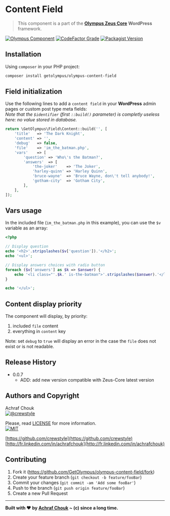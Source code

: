 # Content Field
> This component is a part of the [**Olympus Zeus Core**][zeus-url] **WordPress** framework.

[![Olympus Component][olympus-image]][olympus-url]
[![CodeFactor Grade][codefactor-image]][codefactor-url]
[![Packagist Version][packagist-image]][packagist-url]

## Installation

Using `composer` in your PHP project:

```sh
composer install getolympus/olympus-content-field
```

## Field initialization

Use the following lines to add a `content field` in your **WordPress** admin pages or custom post type meta fields:  
_Note that the `$identifier` (first `::build()` parameter) is completly useless here: no value stored in database._

```php
return \GetOlympus\Field\Content::build('', [
    'title'   => 'The Dark Knight',
    'content' => '',
    'debug'   => false,
    'file'    => 'im_the_batman.php',
    'vars'    => [
        'question' => 'Who\'s the Batman?',
        'answers'  => [
            'the-joker'    => 'The Joker',
            'harley-quinn' => 'Harley Quinn',
            'bruce-wayne'  => 'Bruce Wayne, don\'t tell anybody!',
            'gotham-city'  => 'Gotham City',
        ],
    ],
]);
```

## Vars usage

In the included file (`im_the_batman.php` in this example), you can use the `$v` variable as an array:

```php
<?php

// Display question
echo '<h2>'.stripslashes($v['question']).'</h2>';
echo '<ul>';

// Display answers choices with radio button
foreach ($v['answers'] as $k => $answer) {
    echo '<li class="'.$k.' is-the-batman">'.stripslashes($answer).'</li>';
}

echo '</ul>';
```

## Content display priority

The component will display, by priority:

1. included `file` content
2. everything in `content` key

Note: set `debug` to `true` will display an error in the case the `file` does not exist or is not readable.

## Release History

* 0.0.7
    * ADD: add new version compatible with Zeus-Core latest version

## Authors and Copyright

Achraf Chouk  
[![@crewstyle][twitter-image]][twitter-url]

Please, read [LICENSE][license-blob] for more information.  
[![MIT][license-image]][license-url]

[https://github.com/crewstyle](https://github.com/crewstyle)  
[http://fr.linkedin.com/in/achrafchouk](http://fr.linkedin.com/in/achrafchouk)

## Contributing

1. Fork it (<https://github.com/GetOlympus/olympus-content-field/fork>)
2. Create your feature branch (`git checkout -b feature/fooBar`)
3. Commit your changes (`git commit -am 'Add some fooBar'`)
4. Push to the branch (`git push origin feature/fooBar`)
5. Create a new Pull Request

---

**Built with ♥ by [Achraf Chouk](http://github.com/crewstyle "Achraf Chouk") ~ (c) since a long time.**

<!-- links & imgs dfn's -->
[olympus-image]: https://img.shields.io/badge/for-Olympus-44cc11.svg?style=flat-square
[olympus-url]: https://github.com/GetOlympus
[zeus-url]: https://github.com/GetOlympus/Zeus-Core
[codefactor-image]: https://www.codefactor.io/repository/github/GetOlympus/olympus-content-field/badge?style=flat-square
[codefactor-url]: https://www.codefactor.io/repository/github/getolympus/olympus-content-field
[license-blob]: https://github.com/GetOlympus/olympus-content-field/blob/master/LICENSE
[license-image]: https://img.shields.io/badge/license-MIT_License-blue.svg?style=flat-square
[license-url]: http://opensource.org/licenses/MIT
[packagist-image]: https://img.shields.io/packagist/v/getolympus/olympus-content-field.svg?style=flat-square
[packagist-url]: https://packagist.org/packages/getolympus/olympus-content-field
[twitter-image]: https://img.shields.io/badge/crewstyle-blue.svg?style=social&logo=twitter
[twitter-url]: http://twitter.com/crewstyle